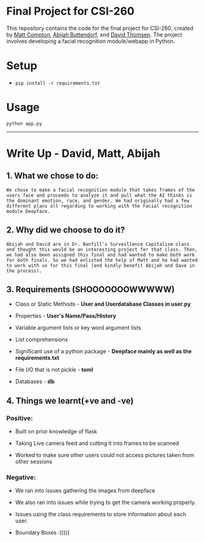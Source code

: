 # Final Project for CSI-260
This repository contains the code for the final project for CSI-260, created by [Matt Compton](https://github.com/SomethingGeneric), [Abijah Buttendorf](https://github.com/T20A026), and [David Thomsen](https://github.com/dthomsen116). The project involves developing a facial recognition module/webapp in Python.

# Setup
* `pip install -r requirements.txt`

# Usage
`python app.py`

________________________________________________________________________________________

# Write Up - David, Matt, Abijah

## 1. What we chose to do:
    We chose to make a facial recognition module that takes frames of the users face and proceeds to analyze it and pull what the AI thinks is the dominant emotion, race, and gender. We had originally had a few different plans all regarding to working with the Facial recognition module Deepface.

## 2. Why did we choose to do it?
    Abijah and David are in Dr. Banfill's Surveillence Capitalism class and thought this would be an interesting project for that class. Then, we had also been assigned this final and had wanted to make both work for both finals. So we had enlisted the help of Matt and he had wanted to work with us for this final (and kindly benefit Abijah and Dave in the process).

## 3. Requirements (SHOOOOOOOWWWWW)
- Class or Static Methods - **User and Userdatabase Classes in user.py**

- Properties - **User's Name/Pass/History**
    
- Variable argument lists or key word argument lists
    
- List comprehensions 
   
- Significant use of a python package - **Deepface mainly 
as well as the requirements.txt**
    
- File I/O that is not pickle - **toml**
    
- Databases - **db**

## 4. Things we learnt(+ve and -ve)

### Positive:

- Built on prior knowledge of flask

- Taking Live camera feed and cutting it into frames to be scanned

- Worked to make sure other users could not access pictures taken from other sessions

### Negative:

- We ran into issues gathering the images from deepface

- We also ran into issues while trying to get the camera working properly. 

- Issues using the class requirements to store information about each user. 

- Boundary Boxes :(((((